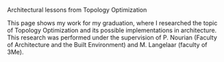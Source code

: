 Architectural lessons from Topology Optimization

This page shows my work for my graduation, where I researched the topic of Topology Optimization and its possible implementations in architecture. This research was performed under the supervision of P. Nourian (Faculty of Architecture and the Built Environment) and M. Langelaar (faculty of 3Me).
